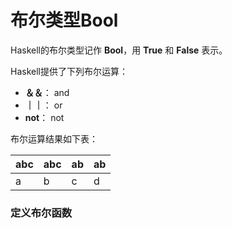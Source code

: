 布尔类型Bool
===================================
Haskell的布尔类型记作 **Bool**，用 **True** 和 **False** 表示。

Haskell提供了下列布尔运算：

+ **＆＆**：   and
+ **｜｜**：   or
+ **not**：  not

布尔运算结果如下表：

abc|abc|ab|ab
--|--|--|--
a|b|c|d

### 定义布尔函数
